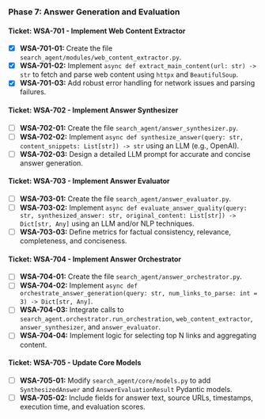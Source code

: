 ### **Phase 7: Answer Generation and Evaluation**

#### **Ticket: WSA-701 - Implement Web Content Extractor**

* [x] **WSA-701-01:** Create the file `search_agent/modules/web_content_extractor.py`.
* [x] **WSA-701-02:** Implement `async def extract_main_content(url: str) -> str` to fetch and parse web content using `httpx` and `BeautifulSoup`.
* [x] **WSA-701-03:** Add robust error handling for network issues and parsing failures.

#### **Ticket: WSA-702 - Implement Answer Synthesizer**

* [ ] **WSA-702-01:** Create the file `search_agent/answer_synthesizer.py`.
* [ ] **WSA-702-02:** Implement `async def synthesize_answer(query: str, content_snippets: List[str]) -> str` using an LLM (e.g., OpenAI).
* [ ] **WSA-702-03:** Design a detailed LLM prompt for accurate and concise answer generation.

#### **Ticket: WSA-703 - Implement Answer Evaluator**

* [ ] **WSA-703-01:** Create the file `search_agent/answer_evaluator.py`.
* [ ] **WSA-703-02:** Implement `async def evaluate_answer_quality(query: str, synthesized_answer: str, original_content: List[str]) -> Dict[str, Any]` using an LLM and/or NLP techniques.
* [ ] **WSA-703-03:** Define metrics for factual consistency, relevance, completeness, and conciseness.

#### **Ticket: WSA-704 - Implement Answer Orchestrator**

* [ ] **WSA-704-01:** Create the file `search_agent/answer_orchestrator.py`.
* [ ] **WSA-704-02:** Implement `async def orchestrate_answer_generation(query: str, num_links_to_parse: int = 3) -> Dict[str, Any]`.
* [ ] **WSA-704-03:** Integrate calls to `search_agent.orchestrator.run_orchestration`, `web_content_extractor`, `answer_synthesizer`, and `answer_evaluator`.
* [ ] **WSA-704-04:** Implement logic for selecting top N links and aggregating content.

#### **Ticket: WSA-705 - Update Core Models**

* [ ] **WSA-705-01:** Modify `search_agent/core/models.py` to add `SynthesizedAnswer` and `AnswerEvaluationResult` Pydantic models.
* [ ] **WSA-705-02:** Include fields for answer text, source URLs, timestamps, execution time, and evaluation scores.
